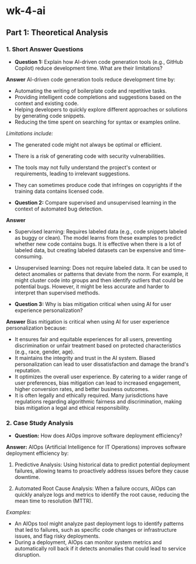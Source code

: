 # wk-4-ai

## Part 1: Theoretical Analysis

### 1. Short Answer Questions

- **Question 1:** Explain how AI-driven code generation tools (e.g., GitHub Copilot) reduce development time. What are their limitations?

**Answer**
AI-driven code generation tools reduce development time by:

- Automating the writing of boilerplate code and repetitive tasks.
- Providing intelligent code completions and suggestions based on the context and existing code.
- Helping developers to quickly explore different approaches or solutions by generating code snippets.
- Reducing the time spent on searching for syntax or examples online.

_Limitations include:_

- The generated code might not always be optimal or efficient.
- There is a risk of generating code with security vulnerabilities.
- The tools may not fully understand the project's context or requirements, leading to irrelevant suggestions.
- They can sometimes produce code that infringes on copyrights if the training data contains licensed code.

- **Question 2:** Compare supervised and unsupervised learning in the context of automated bug detection.

**Answer**
- Supervised learning: Requires labeled data (e.g., code snippets labeled as buggy or clean). The model learns from these examples to predict whether new code contains bugs. It is effective when there is a lot of labeled data, but creating labeled datasets can be expensive and time-consuming.

- Unsupervised learning: Does not require labeled data. It can be used to detect anomalies or patterns that deviate from the norm. For example, it might cluster code into groups and then identify outliers that could be potential bugs. However, it might be less accurate and harder to interpret than supervised methods.

- **Question 3:** Why is bias mitigation critical when using AI for user experience personalization?

**Answer**
Bias mitigation is critical when using AI for user experience personalization because:

*   It ensures fair and equitable experiences for all users, preventing discrimination or unfair treatment based on protected characteristics (e.g., race, gender, age).
*   It maintains the integrity and trust in the AI system. Biased personalization can lead to user dissatisfaction and damage the brand's reputation.
*   It optimizes the overall user experience. By catering to a wider range of user preferences, bias mitigation can lead to increased engagement, higher conversion rates, and better business outcomes.
*   It is often legally and ethically required. Many jurisdictions have regulations regarding algorithmic fairness and discrimination, making bias mitigation a legal and ethical responsibility.

### 2. Case Study Analysis

- **Question:** How does AIOps improve software deployment efficiency?

**Answer:**
AIOps (Artificial Intelligence for IT Operations) improves software deployment efficiency by:

1.  Predictive Analysis: Using historical data to predict potential deployment failures, allowing teams to proactively address issues before they cause downtime.

2.  Automated Root Cause Analysis: When a failure occurs, AIOps can quickly analyze logs and metrics to identify the root cause, reducing the mean time to resolution (MTTR).

_Examples:_

*   An AIOps tool might analyze past deployment logs to identify patterns that led to failures, such as specific code changes or infrastructure issues, and flag risky deployments.
*   During a deployment, AIOps can monitor system metrics and automatically roll back if it detects anomalies that could lead to service disruption.
